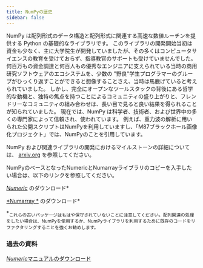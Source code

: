 ```yaml
---
title: NumPyの歴史
sidebar: false
---
```


NumPy は配列形式のデータ構造と配列形式に関連する高速な数値ルーチンを提供する Python の基礎的なライブラリです。 このライブラリの開発開始当初は資金も少なく、主に大学院生が開発していましたが、その多くはコンピュータサイエンスの教育を受けておらず、指導教官のサポートも受けていませんでした。 何百万もの資金調達と何百人もの優秀なエンジニアに支えられている当時の商用研究ソフトウェアのエコシステムを、少数の "野良"学生プログラマーのグループがひっくり返すことができると想像することさえ、当時は馬鹿げていると考えられていました。 しかし、完全にオープンなツールスタックの背後にある哲学的な動機と、独特の焦点を持つことによるコミュニティの盛り上がりと、フレンドリーなコミュニティの組み合わせは、長い目で見ると良い結果を得られることが知られていました。  現在では、NumPy は科学者、技術者、および世界中の多くの専門家によって信頼され、使われています。 例えば、重力波の解析に用いられた公開スクリプトはNumPyを利用していますし、「M87ブラックホール画像化プロジェクト」では、NumPyのことを引用しています。

NumPy および関連ライブラリの開発におけるマイルストーンの詳細については、 [arxiv.org](arxiv.org/abs/1907.10121) を参照してください。

NumPyのベースとなったNumericとNumarrayライブラリのコピーを入手したい場合は、以下のリンクを参照してください。

[ *Numeric*](https://sourceforge.net/projects/numpy/files/Old%20Numeric/) のダウンロード*

[*Numarray *](https://sourceforge.net/projects/numpy/files/Old%20Numarray/) のダウンロード*

*<sub>これらの古いパッケージはもはや保守されていないことに注意してください。配列関連の処理をしたい場合は、NumPyを使用するか、NumPyライブラリを利用するために既存のコードをリファクタリングすることを強くお勧めします。 </sub>

### 過去の資料

[*Numeric*マニュアルのダウンロード](static/numeric-manual.pdf)

